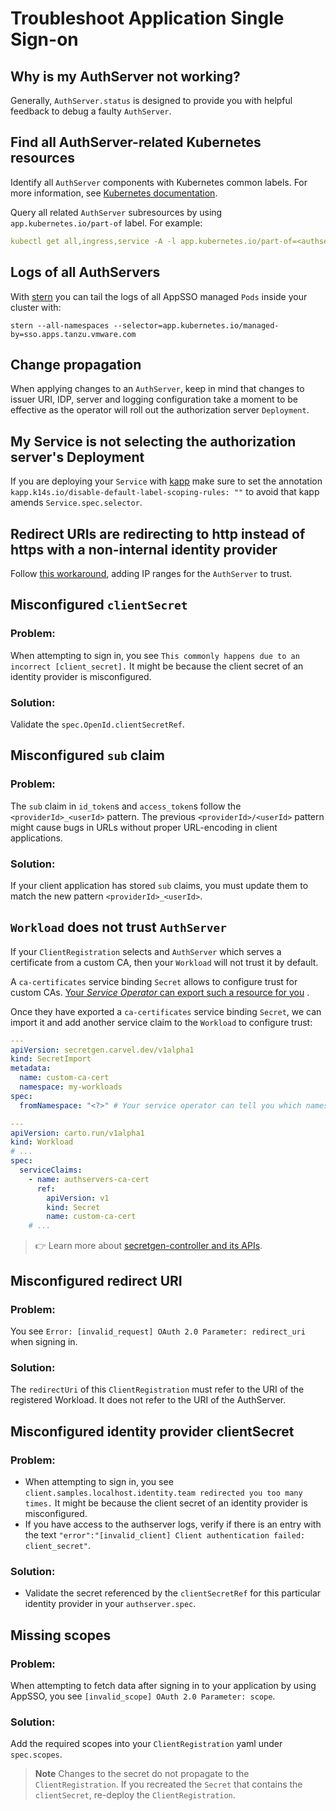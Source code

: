 # Troubleshoot Application Single Sign-on

## Why is my AuthServer not working?

Generally, `AuthServer.status` is designed to provide you with helpful feedback to debug a faulty `AuthServer`.

## Find all AuthServer-related Kubernetes resources

Identify all `AuthServer` components with Kubernetes common labels. For more information, see [Kubernetes documentation](https://kubernetes.io/docs/concepts/overview/working-with-objects/common-labels/#labels).

Query all related `AuthServer` subresources by using `app.kubernetes.io/part-of` label. For example:

```yaml
kubectl get all,ingress,service -A -l app.kubernetes.io/part-of=<authserver-name>
```

## Logs of all AuthServers

With [stern](https://github.com/stern/stern) you can tail the logs of all AppSSO managed `Pods` inside your cluster
with:

```shell
stern --all-namespaces --selector=app.kubernetes.io/managed-by=sso.apps.tanzu.vmware.com
```

## Change propagation

When applying changes to an `AuthServer`, keep in mind that changes to issuer URI, IDP, server and logging configuration
take a moment to be effective as the operator will roll out the authorization server `Deployment`.

## My Service is not selecting the authorization server's Deployment

If you are deploying your `Service` with [kapp](https://carvel.dev/kapp/docs/latest/) make sure to set the
annotation `kapp.k14s.io/disable-default-label-scoping-rules: ""` to avoid that kapp amends `Service.spec.selector`.

## Redirect URIs are redirecting to http instead of https with a non-internal identity provider

Follow [this workaround](known-issues/index.md#cidr-ranges), adding IP ranges for the `AuthServer` to trust.

## Misconfigured `clientSecret`

### Problem:

When attempting to sign in, you see `This commonly happens due to an incorrect [client_secret].` It might be because the client secret of an identity provider is misconfigured.

### Solution:

Validate the `spec.OpenId.clientSecretRef`.

## <a id="sub-claim"></a>Misconfigured `sub` claim

### Problem:

The `sub` claim in `id_token`s and `access_token`s follow the `<providerId>_<userId>` pattern.
The previous `<providerId>/<userId>` pattern might cause bugs in URLs without proper URL-encoding in client applications.

### Solution:

If your client application has stored `sub` claims,
you must update them to match the new pattern `<providerId>_<userId>`.

## `Workload` does not trust `AuthServer`

If your `ClientRegistration` selects and `AuthServer` which serves a certificate from a custom CA, then your `Workload`
will not trust it by default.

A `ca-certificates` service binding `Secret` allows to configure trust for custom CAs. [Your _Service
Operator_ can export such a resource for you](service-operators/issuer-uri-and-tls.md#allow-workloads-to-trust-a-custom-ca-authserver)
.

Once they have exported a `ca-certificates` service binding `Secret`, we can import it and add another service claim to
the `Workload` to configure trust:

```yaml
---
apiVersion: secretgen.carvel.dev/v1alpha1
kind: SecretImport
metadata:
  name: custom-ca-cert
  namespace: my-workloads
spec:
  fromNamespace: "<?>" # Your service operator can tell you which namespace to import from

---
apiVersion: carto.run/v1alpha1
kind: Workload
# ...
spec:
  serviceClaims:
    - name: authservers-ca-cert
      ref:
        apiVersion: v1
        kind: Secret
        name: custom-ca-cert
    # ...
```

> 👉 Learn more about [secretgen-controller and its APIs](https://github.com/vmware-tanzu/carvel-secretgen-controller).

## Misconfigured redirect URI

### Problem:
You see `Error: [invalid_request] OAuth 2.0 Parameter: redirect_uri` when signing in.

### Solution:
The `redirectUri` of this `ClientRegistration` must refer to the URI of the registered Workload.
It does not refer to the URI of the AuthServer.

## Misconfigured identity provider clientSecret

### Problem:
- When attempting to sign in, you see `client.samples.localhost.identity.team redirected you too many times.` It might be because the client secret of an identity provider is misconfigured.
- If you have access to the authserver logs, verify if there is an entry with the text
`"error":"[invalid_client] Client authentication failed: client_secret"`.

### Solution:
- Validate the secret referenced by the `clientSecretRef` for this particular identity provider in your `authserver.spec`.

## Missing scopes

### Problem:
When attempting to fetch data after signing in to your application by using AppSSO, you see `[invalid_scope] OAuth 2.0 Parameter: scope`.

### Solution:
Add the required scopes into your `ClientRegistration` yaml under `spec.scopes`.

>**Note** Changes to the secret do not propagate to the `ClientRegistration`. If you recreated the `Secret` that contains the
`clientSecret`, re-deploy the `ClientRegistration`.
